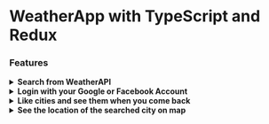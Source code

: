 # WeatherApp with TypeScript and Redux

### Features

<details>
<summary><b> Search from WeatherAPI </b></summary>
    </br>
    <p> You can search whatever city you want around the world and you'll see the next 6 days weather report </p>
   <a href="https://github.com/orhanors/WeatherApp/blob/master/screenshots/w1.png">
  <img alt="app" src="https://github.com/orhanors/WeatherApp/blob/master/screenshots/w1.png" />
</a>
</details>

<details>
<summary><b> Login with your Google or Facebook Account </b></summary>
 </br>
    <p> You can create account to save cities as your favorite. Backend implementation keeps your cities in database you can see them anytime you want </p>
   <a href="https://github.com/orhanors/WeatherApp/blob/master/screenshots/w3.png">
  <img alt="app" src="https://github.com/orhanors/WeatherApp/blob/master/screenshots/w3.png" />
</a>
</details>

<details>
<summary><b> Like cities and see them when you come back </b></summary>
 </br>
    <a href="https://github.com/orhanors/WeatherApp/blob/master/screenshots/w2.png">
  <img alt="app" src="https://github.com/orhanors/WeatherApp/blob/master/screenshots/w2.png" />
</a>
</details>

<details>
<summary><b> See the location of the searched city on map </b></summary>
 </br>
    <p> You'll love this feature. It responds immediately to changes </p>
    Map component implemantation can be found <a href="https://github.com/orhanors/WeatherApp/blob/master/src/components/Map/index.tsx">here</a>
</details>
